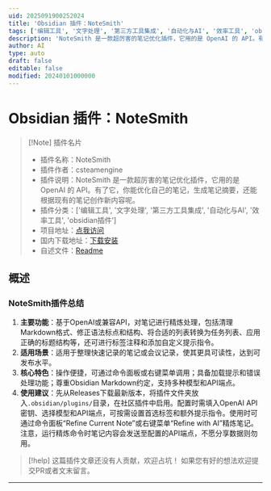 ```yaml
---
uid: 2025091900252024
title: 'Obsidian 插件：NoteSmith'
tags: ['编辑工具', '文字处理', '第三方工具集成', '自动化与AI', '效率工具', 'obsidian插件']
description: 'NoteSmith 是一款超厉害的笔记优化插件，它用的是 OpenAI 的 API。有了它，你能优化自己的笔记，生成笔记摘要，还能根据现有的笔记创作新内容呢。'
author: AI
type: auto
draft: false
editable: false
modified: 20240101000000
---
```


# Obsidian 插件：NoteSmith

> [!Note] 插件名片
> - 插件名称：NoteSmith
> - 插件作者：csteamengine
> - 插件说明：NoteSmith 是一款超厉害的笔记优化插件，它用的是 OpenAI 的 API。有了它，你能优化自己的笔记，生成笔记摘要，还能根据现有的笔记创作新内容呢。
> - 插件分类：['编辑工具', '文字处理', '第三方工具集成', '自动化与AI', '效率工具', 'obsidian插件']
> - 项目地址：[点我访问](https://github.com/csteamengine/notesmith)
> - 国内下载地址：[下载安装](https://pkmer.cn/products/plugin/pluginMarket/?notesmith)
> - 自述文件：[Readme](https://ghproxy.net/https://raw.githubusercontent.com/csteamengine/notesmith/master/README.md)



## 概述

### NoteSmith插件总结
1. **主要功能**：基于OpenAI或兼容API，对笔记进行精炼处理，包括清理Markdown格式、修正语法标点和结构、将合适的列表转换为任务列表、应用正确的标题结构等，还可进行标签注释和添加自定义提示指令。
2. **适用场景**：适用于整理快速记录的笔记或会议记录，使其更具可读性，达到可发布水平。
3. **核心特色**：操作便捷，可通过命令面板或右键菜单调用；具备加载提示和错误处理功能；尊重Obsidian Markdown约定，支持多种模型和API端点。
4. **使用建议**：先从Releases下载最新版本，将插件文件夹放入`.obsidian/plugins/`目录，在社区插件中启用。配置时需填入OpenAI API密钥、选择模型和API端点，可按需设置首选标签和额外提示指令。使用时可通过命令面板“Refine Current Note”或右键菜单“Refine with AI”精炼笔记。注意，运行精炼命令时笔记内容会发送至配置的API端点，不愿分享数据则勿用。


> [!help] 
> 这篇插件文章还没有人贡献，欢迎占坑！
> 如果您有好的想法欢迎提交PR或者文末留言。
> 

---


